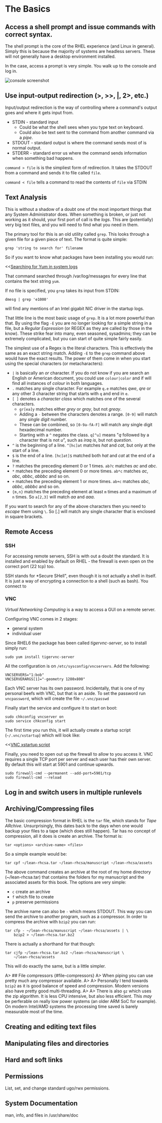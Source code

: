 # The Basics

## Access a shell prompt and issue commands with correct syntax.
The shell prompt is the core of the RHEL experience (and Linux in general). Simply this is because the majority of systems are headless servers. These will not generally have a desktop environment installed.

In the case, access a prompt is very simple. You walk up to the console and log in.

![console screenshot](images/console-screenshot.png)

## Use input-output redirection (>, >>, |, 2>, etc.)
Input/output redirection is the way of controlling where a command's output goes and where it gets input from. 

* STDIN - standard input
  * Could be what the shell sees when you type text on keyboard.
  * Could also be text sent to the command from another command via a _pipe_.
* STDOUT - standard output is where the command sends most of is normal output.
* STDERR - standard error us where the command sends information when something bad happens.


`command > file` is is the simpliest form of redirection. It takes the STDOUT from a command and sends it to file called `file`.

`command < file` tells a command to read the contents of `file` via STDIN

## Text Analysis

This is without a shadow of a doubt one of the most important things that any System Administrator does. When something is broken, or just not working as it should, your first port of call is the _logs_. This are (potentially) very big text files, and you will need to find what you need in them.

The primary tool for this is an old utility called `grep`. This looks through a given file for a given piece of text. The format is quite simple:

```
grep 'string to search for' filename
```

So if you want to know what packages have been installing you would run:

<<[Searching for Yum in system logs](code/grep-yum.txt)

That command searched through /var/log/messages for every line that contains the text string `yum`.

If no file is specified, you `grep` takes its input from STDIN:

```
dmesg | grep 'e1000'
```

will find any mentions of an Intel gigabit NIC driver in the startup logs.

That little line is the most basic usage of `grep`. It is a lot more powerful than that. By using the flag `-E` you are no longer looking for a simple string in a file, but a _Regular Expression_ (or REGEX as they are called by those in the know). These strike fear into many, even seasoned, sysadmins; they can be extremely complicated, but you can start of quite simple fairly easily.

The simplest use of a Regex is the literal characters. This is effectively the same as an exact string match. Adding `-E` to the `grep` command above would have the exact results. The power of them come in when you start using the special characters (or metacharacters):

  * `|` is basically an *or* character. If you do not know if you are search an English or American document, you could use `colour|color` and if will find all instances of  *colour* in both languages.
  * `.` matches any single character. For example `q.e` matches *qwe*, *qre* or any other 3 character string that starts with `q` and end in `e`.
  * `[ ]` denotes a _character class_ which matches one of the several characters.
    * `gr[ea]y` matches either *grey* or *gray*, but not *greay*.
    * Adding a `-` between the characters denotes a range. `[0-9]` will match any *single digit* number.
    * These can be combined, so `[0-9a-fA-F]` will match any single digit hexadecimal number.
    * Starting with a `^` negates the class. `q[^u]` means "*q* followed by a character that is not *u*", such as *iraq is*, but not *question*.
  *  `^` is the beginning of a line. `^[hc]at` matches *hat* and *cat*, but only at the start of a line.
  * `$` is the end of a line. `[hc]at]$` matched both *hat* and *cat* at the end of a line.
  * `?` matches the preceding element 0 or 1 times. `ab?c` matches *ac* and *abc*. 
  * `*` matches the preceding element 0 or more times. `ab*c` matches *ac*, *abc*, *abbc*, *abbbc* and so on.
  * `+` matches the preceding element 1 or more times. `ab+c` matches *abc*, *abbc*, *abbbc* and so on. 
  * `{m,n}` matches the preceding element at least `m` times and a maximum of `n` times. So `a[2,3]` will match *aa* and *aaa*. 

If you want to search for any of the above characters then you need to *escape* them using `\`. So \[.\] will match any single character that is enclosed in square brackets.  

## Remote Access

### SSH
For accessing remote servers, SSH is with out a doubt the standard. It is installed and enabled by default on RHEL - the firewall is even open on the correct port (22 tcp) too.

SSH stands for *Secure SHell", even though it is not actually a shell in itself. It is just a way of encrypting a connection to a shell (such as bash). You connect to 

### VNC
*Virtual Networking Computing* is a way to access a GUI on a remote server.


Configuring VNC comes in 2 stages:
   
   - general system
   - individual user

Since RHEL6 the package has been called *tigervnc-server*, so to install simply run:

```
sudo yum install tigervnc-server
```

All the configuration is on `/etc/sysconfig/vncservers`. Add the following:

```
VNCSERVERS="1:bob"
VNCSERVERARGS[1]="-geometry 1280x800"
```

Each VNC server has its own password. Incidentally, that is one of my personal beefs with VNC, but that is an aside. To set the password run `vncpassword`, which will create the file `~/.vnc/passwd`

Finally start the service and configure it to start on boot:

```
sudo chkconfig vncserver on
sudo service chkconfig start
```

The first time you run this, it will actually create a startup script (`~/.vnc/xstartup`) which will look like:

<<[VNC xstartup script](code/vnc-xstartup)

Finally, you need to open out up the firewall to allow to you access it. VNC requires a single TCP port per server and each user has their own server. By default this will start at 5901 and continue upwards.

```
sudo firewall-cmd --permanent --add-port=5901/tcp
sudo firewall-cmd --reload
```


## Log in and switch users in multiple runlevels


## Archiving/Compressing files

The basic compression format in RHEL is the `tar` file, which stands for *Tape ARchive*. Unsurprisingly, this dates back to the days when one would backup your files to a tape (which does still happen). Tar has no concept of compression, all it does is create an archive. The format is:

    tar <options> <archive-name> <files>

So a simple example would be:


    tar cpf ~/lean-rhcsa.tar ~/lean-rhcsa/manuscript ~/lean-rhcsa/assets

The above command creates an archive at the root of my home directory (~/lean-rhcsa.tar) that contains the folders for my manuscript and the associated assets for this book. The options are very simple:

   - `c` create an archive
   - `f` which file to create
   - `p` preserve permissions

The archive name can also be `-` which means STDOUT. This way you can send the archive to another program, such as a compressor. In order to compress the archive with `bzip2` you can run:


    tar cfp - ~/lean-rhcsa/manuscript ~/lean-rhcsa/assets | \
        bzip2 > ~/lean-rhcsa.tar.bz2


There is actually a shorthand for that though:

    tar cjfp ~/lean-rhcsa.tar.bz2 ~/lean-rhcsa/manuscript \
        ~/lean-rhcsa/assets

This will do exactly the same, but is a little simpler.

A> ## File compressors {#file-compressors}
A> When piping you can use pretty much any compressor available.
A>
A> Personally I tend towards `bzip2` as it is good balance of speed and compression. Modern versions also have pretty good multi-threading.
A>
A> There is also `gz` which uses the zip algorithm. It is less CPU intensive, but also less efficient. This *may* be perferable on really low power systems (an older ARM SoC for example). On modern Intel/AMD systems the processing time saved is barely measurable most of the time.

## Creating and editing text files



## Manipulating files and directories

## Hard and soft links

## Permissions
List, set, and change standard ugo/rwx permissions.

## System Documentation
man, info, and files in /usr/share/doc
